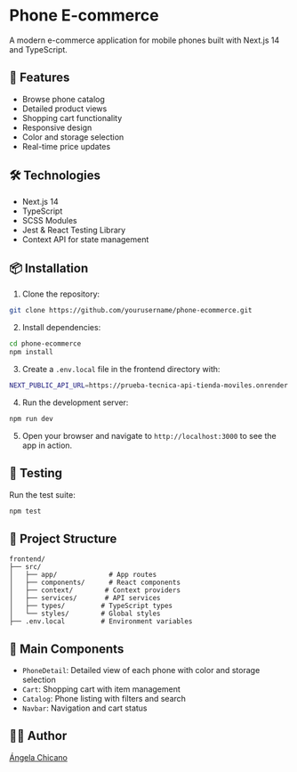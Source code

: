 # Phone E-commerce

A modern e-commerce application for mobile phones built with Next.js 14 and TypeScript.

## 🚀 Features

- Browse phone catalog
- Detailed product views
- Shopping cart functionality
- Responsive design
- Color and storage selection
- Real-time price updates

## 🛠️ Technologies

- Next.js 14
- TypeScript
- SCSS Modules
- Jest & React Testing Library
- Context API for state management

## 📦 Installation

1. Clone the repository:

```bash
git clone https://github.com/yourusername/phone-ecommerce.git
```

2. Install dependencies:

```bash
cd phone-ecommerce
npm install
```

3. Create a `.env.local` file in the frontend directory with:

```bash
NEXT_PUBLIC_API_URL=https://prueba-tecnica-api-tienda-moviles.onrender.com
```

4. Run the development server:

```bash
npm run dev
```

5. Open your browser and navigate to `http://localhost:3000` to see the app in action.

## 🧪 Testing

Run the test suite:

```bash
npm test
```

## 📁 Project Structure

```
frontend/
├── src/
│   ├── app/             # App routes
│   ├── components/      # React components
│   ├── context/        # Context providers
│   ├── services/       # API services
│   ├── types/         # TypeScript types
│   └── styles/        # Global styles
├── .env.local         # Environment variables
```

## 🌟 Main Components

- `PhoneDetail`: Detailed view of each phone with color and storage selection
- `Cart`: Shopping cart with item management
- `Catalog`: Phone listing with filters and search
- `Navbar`: Navigation and cart status

## 🧑‍💻 Author

[Ángela Chicano](https://github.com/chicano85)
